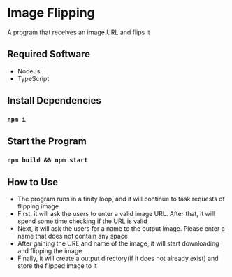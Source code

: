 # Image Flipping 
A program that receives an image URL and flips it
## Required Software
- NodeJs
- TypeScript

## Install Dependencies
### ```npm i```

## Start the Program
### ```npm build && npm start```

## How to Use
- The program runs in a finity loop, and it will continue to task requests of flipping image
- First, it will ask the users to enter a valid image URL. After that, it will spend some time checking if the URL is valid
- Next, it will ask the users for a name to the output image. Please enter a name that does not contain any space
- After gaining the URL and name of the image, it will start downloading and flipping the image
- Finally, it will create a output directory(if it does not already exist) and store the flipped image to it